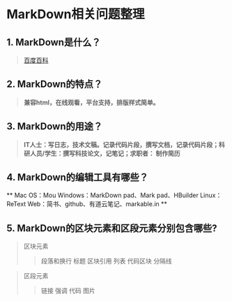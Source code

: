 # MarkDown相关问题整理  
## 1. MarkDown是什么？
> [百度百科](http://baike.baidu.com/link?url=GXjlfYoavjaGRYHRrhDXchgfF4JMv71eodeDC5LWwECftyOE7ZL_4bxTHRBcpAHbgVFk_RVcbKOFA899F88psFYraXwotUVFvtNTVOnDV__)
## 2. MarkDown的特点？  
> **兼容html，在线观看，平台支持，排版样式简单。**
## 3. MarkDown的用途？  
> **IT人士：写日志，技术文稿。记录代码片段，撰写文档，记录代码片段；科研人员/学生：撰写科技论文，记笔记；求职者： 制作简历**
## 4. MarkDown的编辑工具有哪些？  
** Mac OS：Mou     Windows：MarkDown pad、Mark pad、HBuilder     Linux：ReText     Web：简书、github、有道云笔记、markable.in **
## 5. MarkDown的区块元素和区段元素分别包含哪些?
> 区块元素
>> 段落和换行
>> 标题
>> 区块引用
>> 列表
>> 代码区块
>> 分隔线


> 区段元素
>> 链接
>> 强调
>> 代码
>> 图片

